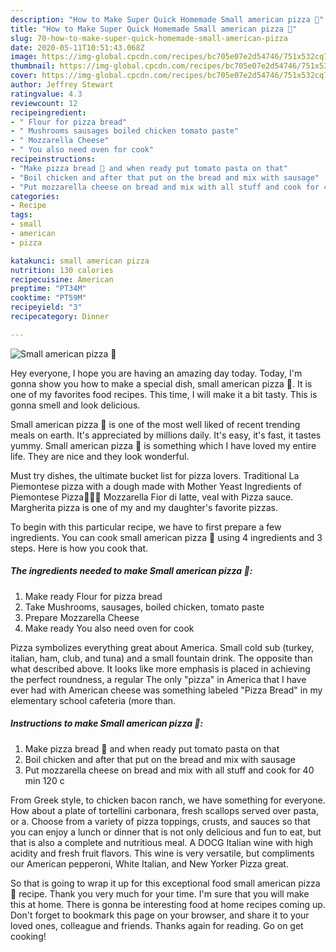 ```yaml
---
description: "How to Make Super Quick Homemade Small american pizza 🍕"
title: "How to Make Super Quick Homemade Small american pizza 🍕"
slug: 70-how-to-make-super-quick-homemade-small-american-pizza
date: 2020-05-11T10:51:43.068Z
image: https://img-global.cpcdn.com/recipes/bc705e07e2d54746/751x532cq70/small-american-pizza-🍕-recipe-main-photo.jpg
thumbnail: https://img-global.cpcdn.com/recipes/bc705e07e2d54746/751x532cq70/small-american-pizza-🍕-recipe-main-photo.jpg
cover: https://img-global.cpcdn.com/recipes/bc705e07e2d54746/751x532cq70/small-american-pizza-🍕-recipe-main-photo.jpg
author: Jeffrey Stewart
ratingvalue: 4.3
reviewcount: 12
recipeingredient:
- " Flour for pizza bread"
- " Mushrooms sausages boiled chicken tomato paste"
- " Mozzarella Cheese"
- " You also need oven for cook"
recipeinstructions:
- "Make pizza bread 🥖 and when ready put tomato pasta on that"
- "Boil chicken and after that put on the bread and mix with sausage"
- "Put mozzarella cheese on bread and mix with all stuff and cook for 40 min 120 c"
categories:
- Recipe
tags:
- small
- american
- pizza

katakunci: small american pizza 
nutrition: 130 calories
recipecuisine: American
preptime: "PT34M"
cooktime: "PT59M"
recipeyield: "3"
recipecategory: Dinner

---
```



![Small american pizza 🍕](https://img-global.cpcdn.com/recipes/bc705e07e2d54746/751x532cq70/small-american-pizza-🍕-recipe-main-photo.jpg)

Hey everyone, I hope you are having an amazing day today. Today, I'm gonna show you how to make a special dish, small american pizza 🍕. It is one of my favorites food recipes. This time, I will make it a bit tasty. This is gonna smell and look delicious.

Small american pizza 🍕 is one of the most well liked of recent trending meals on earth. It's appreciated by millions daily. It's easy, it's fast, it tastes yummy. Small american pizza 🍕 is something which I have loved my entire life. They are nice and they look wonderful.

Must try dishes, the ultimate bucket list for pizza lovers. Traditional La Piemontese pizza with a dough made with Mother Yeast Ingredients of Piemontese Pizza🍕🍕🍕 Mozzarella Fior di latte, veal with Pizza sauce. Margherita pizza is one of my and my daughter&#39;s favorite pizzas.


To begin with this particular recipe, we have to first prepare a few ingredients. You can cook small american pizza 🍕 using 4 ingredients and 3 steps. Here is how you cook that.

<!--inarticleads1-->

##### The ingredients needed to make Small american pizza 🍕:

1. Make ready  Flour for pizza bread
1. Take  Mushrooms, sausages, boiled chicken, tomato paste
1. Prepare  Mozzarella Cheese
1. Make ready  You also need oven for cook


Pizza symbolizes everything great about America. Small cold sub (turkey, italian, ham, club, and tuna) and a small fountain drink. The opposite than what described above. It looks like more emphasis is placed in achieving the perfect roundness, a regular The only &#34;pizza&#34; in America that I have ever had with American cheese was something labeled &#34;Pizza Bread&#34; in my elementary school cafeteria (more than. 

<!--inarticleads2-->

##### Instructions to make Small american pizza 🍕:

1. Make pizza bread 🥖 and when ready put tomato pasta on that
1. Boil chicken and after that put on the bread and mix with sausage
1. Put mozzarella cheese on bread and mix with all stuff and cook for 40 min 120 c


From Greek style, to chicken bacon ranch, we have something for everyone. How about a plate of tortellini carbonara, fresh scallops served over pasta, or a. Choose from a variety of pizza toppings, crusts, and sauces so that you can enjoy a lunch or dinner that is not only delicious and fun to eat, but that is also a complete and nutritious meal. A DOCG Italian wine with high acidity and fresh fruit flavors. This wine is very versatile, but compliments our American pepperoni, White Italian, and New Yorker Pizza great. 

So that is going to wrap it up for this exceptional food small american pizza 🍕 recipe. Thank you very much for your time. I'm sure that you will make this at home. There is gonna be interesting food at home recipes coming up. Don't forget to bookmark this page on your browser, and share it to your loved ones, colleague and friends. Thanks again for reading. Go on get cooking!
